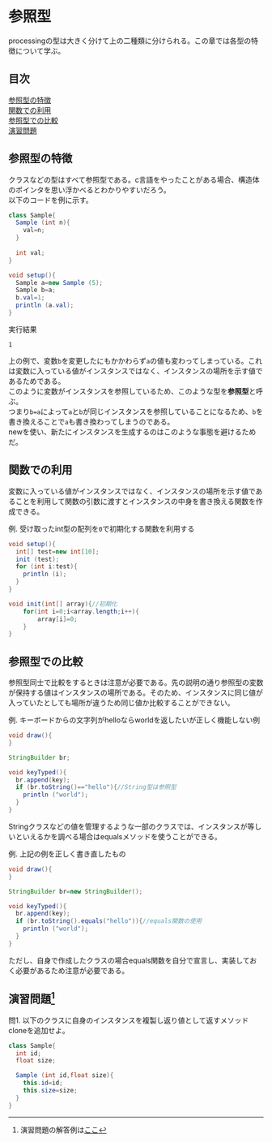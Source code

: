 # 参照型
processingの型は大きく分けて上の二種類に分けられる。この章では各型の特徴について学ぶ。

## 目次
[参照型の特徴](#参照型の特徴)  
[関数での利用](#関数での利用)  
[参照型での比較](#参照型での比較)  
[演習問題](#演習問題1)

## 参照型の特徴
クラスなどの型はすべて参照型である。c言語をやったことがある場合、構造体のポインタを思い浮かべるとわかりやすいだろう。  
以下のコードを例に示す。
```java
class Sample{
  Sample (int n){
    val=n;
  }
  
  int val;
}

void setup(){
  Sample a=new Sample (5);
  Sample b=a;
  b.val=1;
  println (a.val);
}
```
実行結果
```
1

```
上の例で、変数`b`を変更したにもかかわらず`a`の値も変わってしまっている。これは変数に入っている値がインスタンスではなく、インスタンスの場所を示す値であるためである。  
このように変数がインスタンスを参照しているため、このような型を**参照型**と呼ぶ。  
つまり`b=a`によって`a`と`b`が同じインスタンスを参照していることになるため、`b`を書き換えることで`a`も書き換わってしまうのである。  
newを使い、新たにインスタンスを生成するのはこのような事態を避けるためだ。

## 関数での利用
変数に入っている値がインスタンスではなく、インスタンスの場所を示す値であることを利用して関数の引数に渡すとインスタンスの中身を書き換える関数を作成できる。

例. 受け取ったint型の配列を`0`で初期化する関数を利用する
```java
void setup(){
  int[] test=new int[10];
  init (test);
  for (int i:test){
    println (i);
  }
}

void init(int[] array){//初期化
    for(int i=0;i<array.length;i++){
        array[i]=0;
    }
}
```

## 参照型での比較
参照型同士で比較をするときは注意が必要である。先の説明の通り参照型の変数が保持する値はインスタンスの場所である。そのため、インスタンスに同じ値が入っていたとしても場所が違うため同じ値か比較することができない。

例. キーボードからの文字列がhelloならworldを返したいが正しく機能しない例
```java
void draw(){
}

StringBuilder br;

void keyTyped(){
  br.append(key);
  if (br.toString()=="hello"){//String型は参照型
    println ("world");
  }
}
```

Stringクラスなどの値を管理するような一部のクラスでは、インスタンスが等しいといえるかを調べる場合はequalsメソッドを使うことができる。

例. 上記の例を正しく書き直したもの
```java
void draw(){
}

StringBuilder br=new StringBuilder();

void keyTyped(){
  br.append(key);
  if (br.toString().equals("hello")){//equals関数の使用
    println ("world");
  }
}
```
ただし、自身で作成したクラスの場合equals関数を自分で宣言し、実装しておく必要があるため注意が必要である。

## 演習問題[^1]
問1. 以下のクラスに自身のインスタンスを複製し返り値として返すメソッドcloneを追加せよ。
```java
class Sample{
  int id;
  float size;

  Sample (int id,float size){
    this.id=id;
    this.size=size;
  }
}
```

[^1]: 演習問題の解答例は[ここ](answers.md)